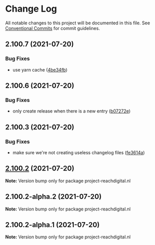 # Change Log

All notable changes to this project will be documented in this file.
See [Conventional Commits](https://conventionalcommits.org) for commit guidelines.

## 2.100.7 (2021-07-20)


### Bug Fixes

* use yarn cache ([4be34fb](https://github.com/ho-nl/m2-pwa/commit/4be34fbb56cf528ba346de0cbe2c32d102b9960b))





## 2.100.6 (2021-07-20)


### Bug Fixes

* only create release when there is a new entry ([b07272e](https://github.com/ho-nl/m2-pwa/commit/b07272e4e74ee0bec3677e35ce3ee7e02231971a))





## 2.100.3 (2021-07-20)


### Bug Fixes

* make sure we're not creating useless changelog files ([fe3614a](https://github.com/ho-nl/m2-pwa/commit/fe3614a8480c7f1c68d673da2bb84805112a6643))





## [2.100.2](https://github.com/ho-nl/m2-pwa/compare/project-reachdigital.nl@2.100.2-alpha.2...project-reachdigital.nl@2.100.2) (2021-07-20)

**Note:** Version bump only for package project-reachdigital.nl





## 2.100.2-alpha.2 (2021-07-20)

**Note:** Version bump only for package project-reachdigital.nl





## 2.100.2-alpha.1 (2021-07-20)

**Note:** Version bump only for package project-reachdigital.nl

